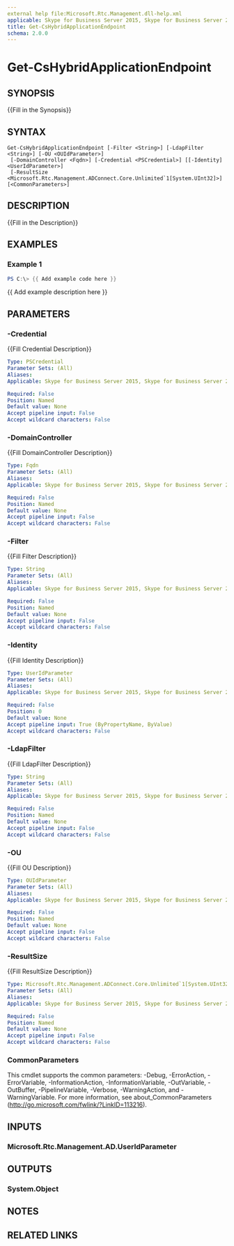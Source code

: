 ```yaml
---
external help file:Microsoft.Rtc.Management.dll-help.xml
applicable: Skype for Business Server 2015, Skype for Business Server 2019
title: Get-CsHybridApplicationEndpoint
schema: 2.0.0
---
```


# Get-CsHybridApplicationEndpoint

## SYNOPSIS
{{Fill in the Synopsis}}

## SYNTAX

```
Get-CsHybridApplicationEndpoint [-Filter <String>] [-LdapFilter <String>] [-OU <OUIdParameter>]
 [-DomainController <Fqdn>] [-Credential <PSCredential>] [[-Identity] <UserIdParameter>]
 [-ResultSize <Microsoft.Rtc.Management.ADConnect.Core.Unlimited`1[System.UInt32]>] [<CommonParameters>]
```

## DESCRIPTION
{{Fill in the Description}}

## EXAMPLES

### Example 1
```powershell
PS C:\> {{ Add example code here }}
```

{{ Add example description here }}

## PARAMETERS

### -Credential
{{Fill Credential Description}}

```yaml
Type: PSCredential
Parameter Sets: (All)
Aliases:
Applicable: Skype for Business Server 2015, Skype for Business Server 2019

Required: False
Position: Named
Default value: None
Accept pipeline input: False
Accept wildcard characters: False
```

### -DomainController
{{Fill DomainController Description}}

```yaml
Type: Fqdn
Parameter Sets: (All)
Aliases:
Applicable: Skype for Business Server 2015, Skype for Business Server 2019

Required: False
Position: Named
Default value: None
Accept pipeline input: False
Accept wildcard characters: False
```

### -Filter
{{Fill Filter Description}}

```yaml
Type: String
Parameter Sets: (All)
Aliases:
Applicable: Skype for Business Server 2015, Skype for Business Server 2019

Required: False
Position: Named
Default value: None
Accept pipeline input: False
Accept wildcard characters: False
```

### -Identity
{{Fill Identity Description}}

```yaml
Type: UserIdParameter
Parameter Sets: (All)
Aliases:
Applicable: Skype for Business Server 2015, Skype for Business Server 2019

Required: False
Position: 0
Default value: None
Accept pipeline input: True (ByPropertyName, ByValue)
Accept wildcard characters: False
```

### -LdapFilter
{{Fill LdapFilter Description}}

```yaml
Type: String
Parameter Sets: (All)
Aliases:
Applicable: Skype for Business Server 2015, Skype for Business Server 2019

Required: False
Position: Named
Default value: None
Accept pipeline input: False
Accept wildcard characters: False
```

### -OU
{{Fill OU Description}}

```yaml
Type: OUIdParameter
Parameter Sets: (All)
Aliases:
Applicable: Skype for Business Server 2015, Skype for Business Server 2019

Required: False
Position: Named
Default value: None
Accept pipeline input: False
Accept wildcard characters: False
```

### -ResultSize
{{Fill ResultSize Description}}

```yaml
Type: Microsoft.Rtc.Management.ADConnect.Core.Unlimited`1[System.UInt32]
Parameter Sets: (All)
Aliases:
Applicable: Skype for Business Server 2015, Skype for Business Server 2019

Required: False
Position: Named
Default value: None
Accept pipeline input: False
Accept wildcard characters: False
```

### CommonParameters
This cmdlet supports the common parameters: -Debug, -ErrorAction, -ErrorVariable, -InformationAction, -InformationVariable, -OutVariable, -OutBuffer, -PipelineVariable, -Verbose, -WarningAction, and -WarningVariable.
For more information, see about_CommonParameters (http://go.microsoft.com/fwlink/?LinkID=113216).

## INPUTS

### Microsoft.Rtc.Management.AD.UserIdParameter


## OUTPUTS

### System.Object

## NOTES

## RELATED LINKS

